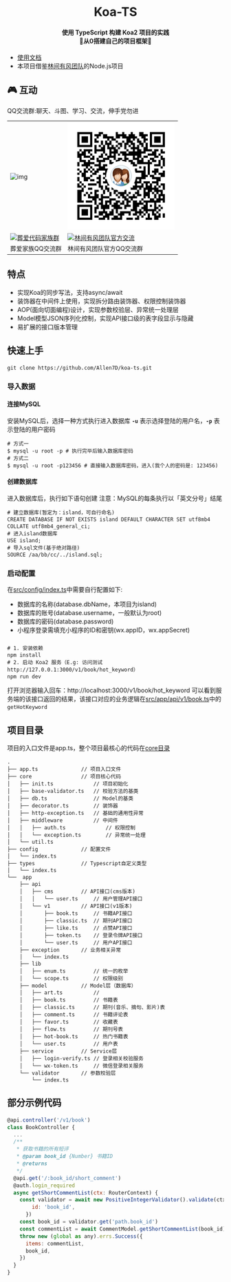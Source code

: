 <h1 align="center">
    Koa-TS
</h1> 

<h4 align="center">
    使用 TypeScript 构建 Koa2 项目的实践
    <br>🤜从0搭建自己的项目框架🤛
</h4>

* [使用文档](https://www.yuque.com/allen7d/wn852h/dam32v)
* 本项目借鉴[林间有风团队](https://github.com/TaleLin/lin-cms-koa)的Node.js项目

## 🎮 互动
QQ交流群:聊天、斗图、学习、交流，伸手党勿进

<table align="center">
  <tr>
    <td><img alt="img" src="https://github.com/Allen7D/mini-shop-server/blob/dev/media/qq_group_qr_code.jpg" width="250px"></td>
    <td><img alt="img" src="https://github.com/Allen7D/mini-shop-server/blob/dev/media/qq_group_from_lin.png" width="250px"></td>
  </tr>
  <tr>
    <td>
      <a target="_blank" href="//shang.qq.com/wpa/qunwpa?idkey=ee34348c8d177a4218594598de6c3fb404861a1c7a7091cd9f4384e6dcd6ea32">
        <img border="0" src="//pub.idqqimg.com/wpa/images/group.png" alt="葬爱代码家族群" title="葬爱代码家族群">
      </a>
    </td>
    <td>
      <a target="_blank" href="//shang.qq.com/wpa/qunwpa?idkey=184ed5a00c7f903271f8d55beb814b7c9779347e114e2db51db7962bf9d016de">
        <img border="0" src="//pub.idqqimg.com/wpa/images/group.png" alt="林间有风团队官方交流" title="林间有风团队官方交流">
      </a>
    </td>
  </tr>
  <tr>
  	<td>葬爱家族QQ交流群</td>
  	<td>林间有风团队官方QQ交流群</td>
  </tr>
</table>

## 特点
- 实现Koa的同步写法，支持async/await
- 装饰器在中间件上使用，实现拆分路由装饰器、权限控制装饰器
- AOP(面向切面编程)设计，实现参数校验层、异常统一处理层
- Model模型JSON序列化控制，实现API接口级的表字段显示与隐藏
- 易扩展的接口版本管理

## 快速上手
```
git clone https://github.com/Allen7D/koa-ts.git
```

### 导入数据
#### 连接MySQL
安装MySQL后，选择一种方式执行进入数据库
**`-u`** 表示选择登陆的用户名，**`-p`** 表示登陆的用户密码
```
# 方式一
$ mysql -u root -p # 执行完毕后输入数据库密码
# 方式二
$ mysql -u root -p123456 # 直接输入数据库密码，进入(我个人的密码是: 123456)
```
#### 创建数据库
进入数据库后，执行如下语句创建
注意：MySQL的每条执行以「英文分号」结尾
```
# 建立数据库(暂定为：island，可自行命名)
CREATE DATABASE IF NOT EXISTS island DEFAULT CHARACTER SET utf8mb4 COLLATE utf8mb4_general_ci;
# 进入island数据库
USE island;
# 导入sql文件(基于绝对路径)
SOURCE /aa/bb/cc/../island.sql;
```

### 启动配置
在[src/config/index.ts](https://github.com/Allen7D/koa-ts/blob/master/src/config/index.ts)中需要自行配置如下:
- 数据库的名称(database.dbName，本项目为island)
- 数据库的账号(database.username，一般默认为root)
- 数据库的密码(database.password)
- 小程序登录需填充小程序的ID和密钥(wx.appID，wx.appSecret)

### 
```
# 1. 安装依赖
npm install
# 2. 启动 Koa2 服务（E.g: 访问测试 http://127.0.0.1:3000/v1/book/hot_keyword）
npm run dev
```
打开浏览器输入回车：http://localhost:3000/v1/book/hot_keyword 可以看到服务端的该接口返回的结果，该接口对应的业务逻辑在[src/app/api/v1/book.ts](https://github.com/Allen7D/koa-ts/blob/master/src/app/api/v1/book.ts)中的`getHotKeyword`


## 项目目录
项目的入口文件是app.ts，整个项目最核心的代码在[core目录](hhttps://github.com/Allen7D/koa-ts/tree/master/src/core)
```
.
├── app.ts              // 项目入口文件
├── core                // 项目核心代码
│   ├── init.ts             // 项目初始化
│   ├── base-validator.ts   // 校验方法的基类
│   ├── db.ts               // Model的基类
│   ├── decorator.ts        // 装饰器
│   ├── http-exception.ts   // 基础的通用性异常
│   ├── middleware          // 中间件
│   │   ├── auth.ts           	// 权限控制
│   │   └── exception.ts        // 异常统一处理
│   └── util.ts
├── config              // 配置文件
│   └── index.ts
├── types               // Typescript自定义类型
│   └── index.ts
└──  app
    ├── api
    │   ├── cms         // API接口(cms版本)
    │   │   └── user.ts     // 用户管理API接口
    │   └── v1          // API接口(v1版本)
    │       ├── book.ts     // 书籍API接口
    │       ├── classic.ts  // 期刊API接口
    │       ├── like.ts     // 点赞API接口
    │       ├── token.ts    // 登录令牌API接口
    │       └── user.ts     // 用户API接口
    ├── exception       // 业务相关异常
    │   └── index.ts    
    ├── lib
    │   ├── enum.ts         // 统一的枚举
    │   └── scope.ts        // 权限级别
    ├── model           // Model层（数据库）
    │   ├── art.ts          // 
    │   ├── book.ts         // 书籍表
    │   ├── classic.ts      // 期刊(音乐、摘句、影片)表
    │   ├── comment.ts      // 书籍评论表
    │   ├── favor.ts        // 收藏表
    │   ├── flow.ts         // 期刊号表
    │   ├── hot-book.ts     // 热门书籍表
    │   └── user.ts         // 用户表
    ├── service         // Service层
    │   ├── login-verify.ts // 登录相关校验服务
    │   └── wx-token.ts     // 微信登录相关服务
    └── validator       // 参数校验层
        └── index.ts   
```

## 部分示例代码
```js
@api.controller('/v1/book')
class BookController {
  ...
  /**
   * 获取书籍的所有短评
   * @param book_id {Number} 书籍ID
   * @returns
   */
  @api.get('/:book_id/short_comment')
  @auth.login_required
  async getShortCommentList(ctx: RouterContext) {
    const validator = await new PositiveIntegerValidator().validate(ctx, {
        id: 'book_id',
      })
    const book_id = validator.get('path.book_id')
    const commentList = await CommentModel.getShortCommentList(book_id)
    throw new (global as any).errs.Success({
      items: commentList,
      book_id,
    })
  }
}
```
